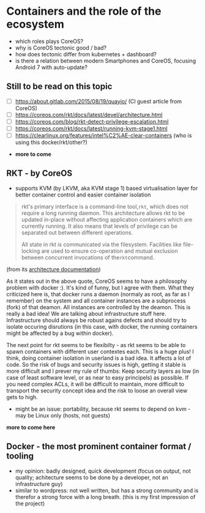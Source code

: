# Containers and the role of the ecosystem

* which roles plays CoreOS?
* why is CoreOS tectonic good / bad?
* how does tectonic differ from kubernetes + dashboard?
* is there a relation between modern Smartphones and CoreOS, focusing Android 7 with auto-update?

## Still to be read on this topic

* [ ] https://about.gitlab.com/2015/08/19/quayio/ \(CI guest article from CoreOS\)
* [ ] https://coreos.com/rkt/docs/latest/devel/architecture.html
* [ ] https://coreos.com/blog/rkt-detect-privilege-escalation.html
* [ ] https://coreos.com/rkt/docs/latest/running-kvm-stage1.html
* [ ] https://clearlinux.org/features/intel%C2%AE-clear-containers (who is using this docker/rkt/other?)
* **more to come**

## RKT - by CoreOS

* supports KVM \(by LKVM, aka KVM stage 1\) based virtualisation layer for better container control and easier container isolation

> rkt's primary interface is a command-line tool,`rkt`, which does not require a long running daemon. This architecture allows rkt to be updated in-place without affecting application containers which are currently running. It also means that levels of privilege can be separated out between different operations.
>
> All state in rkt is communicated via the filesystem. Facilities like file-locking are used to ensure co-operation and mutual exclusion between concurrent invocations of the`rkt`command.

\(from its [architecture documentation](https://coreos.com/rkt/docs/latest/devel/architecture.html)\)

As it states out in the above quote, CoreOS seems to have a philosophy problem with docker :\). It's kind of funny, but I agree with them. What they criticized here is, that docker runs a daemon \(normaly as root, as far as I remember\) on the system and all container instances are a subprocess \(fork\) of that deamon. All instances are controlled by the deamon. This is really a bad idea! We are talking about infrastructure stuff here. Infrastructure should always be robust agains defects and should try to isolate occuring disrutions \(in this case, with docker, the running containers might be affected by a bug within docker\).

The next point for rkt seems to be flexibilty - as rkt seems to be able to spawn containers with different user contextes each. This is a huge plus! I think, doing container isolation in userland is a bad idea. It affects a lot of code. So the risk of bugs and security issues is high, getting it stable is more difficult and I prever my rule of thumbs: Keep security layers as low \(in case of least software level, or as near to easy principels\) as possible. If you need complex ACLs, it will be difficult to maintain, more difficult to transport the security concept idea and the risk to loose an overall view gets to high.

* might be an issue: portability, because rkt seems to depend on kvm - may be Linux only (hosts, not guests)

**more to come here**

## Docker - the most prominent container format / tooling

* my opinion: badly designed, quick development \(focus on output, not quality; achitecture seems to be done by a developer, not an infrastructure guy\)
* similar to wordpress: not well written, but has a strong community and is therefor a strong force with a long breath. (this is my first impression of the project)
